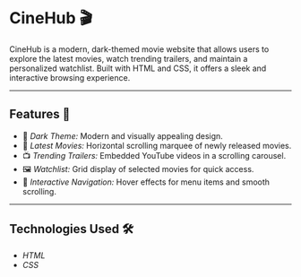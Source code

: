 # CineHub 🎬

CineHub is a modern, dark-themed movie website that allows users to explore the latest movies, watch trending trailers, and maintain a personalized watchlist. Built with HTML and CSS, it offers a sleek and interactive browsing experience.

---

## Features 🚀

* 🌙 *Dark Theme:* Modern and visually appealing design.
* 🎥 *Latest Movies:* Horizontal scrolling marquee of newly released movies.
* 📺 *Trending Trailers:* Embedded YouTube videos in a scrolling carousel.
* 🖼 *Watchlist:* Grid display of selected movies for quick access.
* 🖤 *Interactive Navigation:* Hover effects for menu items and smooth scrolling.


---

## Technologies Used 🛠

* *HTML* 
* *CSS*
